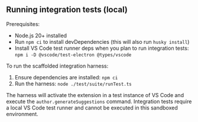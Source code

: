 ## Running integration tests (local)

Prerequisites:

- Node.js 20+ installed
- Run `npm ci` to install devDependencies (this will also run `husky install`)
- Install VS Code test runner deps when you plan to run integration tests: `npm i -D @vscode/test-electron @types/vscode`

To run the scaffolded integration harness:

1. Ensure dependencies are installed: `npm ci`
2. Run the harness: `node ./test/suite/runTest.ts`

The harness will activate the extension in a test instance of VS Code and execute the `author.generateSuggestions` command. Integration tests require a local VS Code test runner and cannot be executed in this sandboxed environment.
